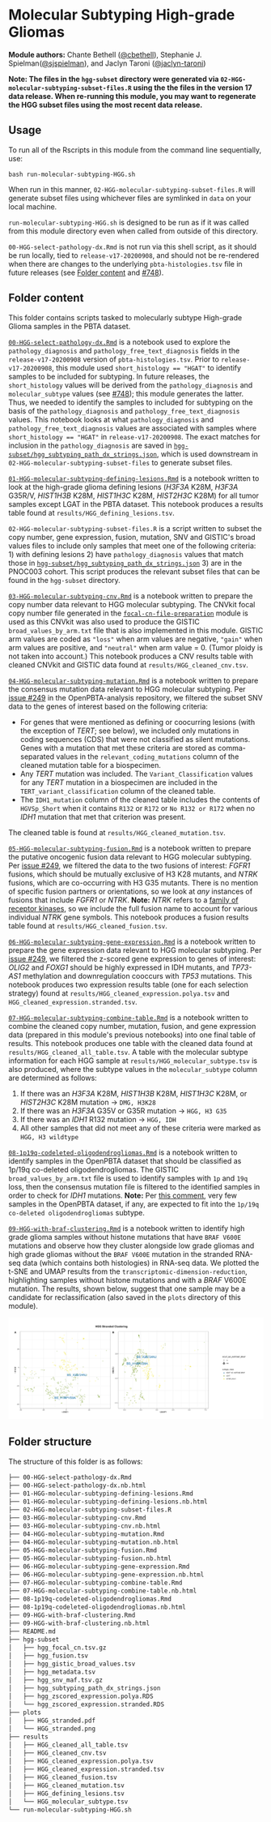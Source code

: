 # Molecular Subtyping High-grade Gliomas

**Module authors:** Chante Bethell ([@cbethell](https://github.com/cbethell)), Stephanie J. Spielman([@sjspielman](https://github.com/sjspielman)), and Jaclyn Taroni ([@jaclyn-taroni](https://github.com/jaclyn-taroni))

**Note: The files in the `hgg-subset` directory were generated via `02-HGG-molecular-subtyping-subset-files.R` using the the files in the version 17 data release.
When re-running this module, you may want to regenerate the HGG subset files using the most recent data release.**

## Usage

To run all of the Rscripts in this module from the command line sequentially, use:

```
bash run-molecular-subtyping-HGG.sh
```

When run in this manner, `02-HGG-molecular-subtyping-subset-files.R` will generate subset files using whichever files are symlinked in `data` on your local machine.

`run-molecular-subtyping-HGG.sh` is designed to be run as if it was called from this module directory even when called from outside of this directory.

`00-HGG-select-pathology-dx.Rmd` is not run via this shell script, as it should be run locally, tied to `release-v17-20200908`, and should not be re-rendered when there are changes to the underlying `pbta-histologies.tsv` file in future releases (see [Folder content](#folder-content) and [#748](https://github.com/AlexsLemonade/OpenPBTA-analysis/issues/748)).

## Folder content

This folder contains scripts tasked to molecularly subtype High-grade Glioma samples in the PBTA dataset.

[`00-HGG-select-pathology-dx.Rmd`](https://alexslemonade.github.io/OpenPBTA-analysis/analyses/molecular-subtyping-HGG/00-HGG-select-pathology-dx.nb.html) is a notebook used to explore the `pathology_diagnosis` and `pathology_free_text_diagnosis` fields in the `release-v17-20200908` version of `pbta-histologies.tsv`. 
Prior to `release-v17-20200908`, this module used `short_histology == "HGAT"` to identify samples to be included for subtyping. 
In future releases, the `short_histology` values will be derived from the `pathology_diagnosis` and `molecular_subtype` values (see [#748](https://github.com/AlexsLemonade/OpenPBTA-analysis/issues/748)); this module generates the latter.
Thus, we needed to identify the samples to included for subtyping on the basis of the `pathology_diagnosis` and `pathology_free_text_diagnosis` values.
This notebook looks at what `pathology_diagnosis` and `pathology_free_text_diagnosis` values are associated with samples where `short_histology == "HGAT"` in `release-v17-20200908`.
The exact matches for inclusion in the `pathology_diagnosis` are saved in [`hgg-subset/hgg_subtyping_path_dx_strings.json`](hgg-subset/hgg_subtyping_path_dx_strings.json), which is used downstream in `02-HGG-molecular-subtyping-subset-files` to generate subset files.

[`01-HGG-molecular-subtyping-defining-lesions.Rmd`](https://alexslemonade.github.io/OpenPBTA-analysis/analyses/molecular-subtyping-HGG/01-HGG-molecular-subtyping-defining-lesions.nb.html) is a notebook written to look at the high-grade glioma defining lesions (_H3F3A_ K28M, _H3F3A_ G35R/V, _HIST1H3B_ K28M, _HIST1H3C_ K28M, _HIST2H3C_ K28M) for all tumor samples except LGAT in the PBTA dataset. This notebook produces a results table found at `results/HGG_defining_lesions.tsv`.

`02-HGG-molecular-subtyping-subset-files.R` is a script written to subset the copy number, gene expression, fusion, mutation, SNV and GISTIC's broad values files to include only samples that meet one of the following criteria: 1) with defining lesions 2) have `pathology_diagnosis` values that match those in [`hgg-subset/hgg_subtyping_path_dx_strings.json`](hgg-subset/hgg_subtyping_path_dx_strings.json) 3) are in the PNOC003 cohort.
This script produces the relevant subset files that can be found in the `hgg-subset` directory.

[`03-HGG-molecular-subtyping-cnv.Rmd`](https://alexslemonade.github.io/OpenPBTA-analysis/analyses/molecular-subtyping-HGG/03-HGG-molecular-subtyping-cnv.nb.html) is a notebook written to prepare the copy number data relevant to HGG molecular subtyping.
The CNVkit focal copy number file generated in the [`focal-cn-file-preparation`](https://alexslemonade.github.io/OpenPBTA-analysis/analyses/focal-cn-file-preparation/) module is used as this CNVkit was also used to produce the GISTIC `broad_values_by_arm.txt` file that is also implemented in this module.
GISTIC arm values are coded as `"loss"` when arm values are negative, `"gain"` when arm values are positive, and `"neutral"` when arm value = 0.
(Tumor ploidy is not taken into account.)
This notebook produces a CNV results table with cleaned CNVkit and GISTIC data found at `results/HGG_cleaned_cnv.tsv`.

[`04-HGG-molecular-subtyping-mutation.Rmd`](https://alexslemonade.github.io/OpenPBTA-analysis/analyses/molecular-subtyping-HGG/04-HGG-molecular-subtyping-mutation.nb.html) is a notebook written to prepare the consensus mutation data relevant to HGG molecular subtyping.
Per [issue #249](https://github.com/AlexsLemonade/OpenPBTA-analysis/issues/249) in the OpenPBTA-analysis repository, we filtered the subset SNV data to the genes of interest based on the following criteria: 

* For genes that were mentioned as defining or coocurring lesions (with the exception of _TERT_; see below), we included only mutations in coding sequences (CDS) that were not classified as silent mutations. 
Genes with a mutation that met these criteria are stored as comma-separated values in the `relevant_coding_mutations` column of the cleaned mutation table for a biospecimen.
* Any _TERT_ mutation was included. 
The `Variant_Classification` values for any _TERT_ mutation in a biospecimen are included in the `TERT_variant_classification` column of the cleaned table.
* The `IDH1_mutation` column of the cleaned table includes the contents of `HGVSp_Short` when it contains `R132` or `R172` or `No R132 or R172` when no _IDH1_ mutation that met that criterion was present.

The cleaned table is found at `results/HGG_cleaned_mutation.tsv`.

[`05-HGG-molecular-subtyping-fusion.Rmd`](https://alexslemonade.github.io/OpenPBTA-analysis/analyses/molecular-subtyping-HGG/05-HGG-molecular-subtyping-fusion.nb.html) is a notebook written to prepare the putative oncogenic fusion data relevant to HGG molecular subtyping.
Per [issue #249](https://github.com/AlexsLemonade/OpenPBTA-analysis/issues/249), we filtered the data to the two fusions of interest: _FGFR1_ fusions, which should be mutually exclusive of H3 K28 mutants, and _NTRK_ fusions, which are co-occurring with H3 G35 mutants.
There is no mention of specific fusion partners or orientations, so we look at _any_ instances of fusions that include _FGFR1_ or _NTRK_.
**Note:** _NTRK_ refers to a [family of receptor kinases](https://www.biooncology.com/pathways/cancer-tumor-targets/ntrk/ntrk-oncogenesis.html), so we include the full fusion name to account for various individual _NTRK_ gene symbols.
This notebook produces a fusion results table found at `results/HGG_cleaned_fusion.tsv`.

[`06-HGG-molecular-subtyping-gene-expression.Rmd`](https://alexslemonade.github.io/OpenPBTA-analysis/analyses/molecular-subtyping-HGG/06-HGG-molecular-subtyping-gene-expression.nb.html) is a notebook written to prepare the gene expression data relevant to HGG molecular subtyping.
Per [issue #249](https://github.com/AlexsLemonade/OpenPBTA-analysis/issues/249), we filtered the z-scored gene expression to genes of interest: _OLIG2_ and _FOXG1_ should be highly expressed in IDH mutants, and _TP73-AS1_ methylation and downregulation cooccurs with _TP53_ mutations.
This notebook produces two expression results table (one for each selection strategy) found at `results/HGG_cleaned_expression.polya.tsv` and `HGG_cleaned_expression.stranded.tsv`.

[`07-HGG-molecular-subtyping-combine-table.Rmd`](https://alexslemonade.github.io/OpenPBTA-analysis/analyses/molecular-subtyping-HGG/07-HGG-molecular-subtyping-combine-table.nb.html) is a notebook written to combine the cleaned copy number, mutation, fusion, and gene expression data (prepared in this module's previous notebooks) into one final table of results.
This notebook produces one table with the cleaned data found at `results/HGG_cleaned_all_table.tsv`.
A table with the molecular subtype information for each HGG sample at `results/HGG_molecular_subtype.tsv` is also produced, where the subtype values in the `molecular_subtype` column are determined as follows:

1. If there was an _H3F3A_ K28M, _HIST1H3B_ K28M, _HIST1H3C_ K28M, or _HIST2H3C_ K28M mutation -> `DMG, H3K28`
2. If there was an _H3F3A_ G35V or G35R mutation -> `HGG, H3 G35`
3. If there was an _IDH1_ R132 mutation -> `HGG, IDH`
4. All other samples that did not meet any of these criteria were marked as `HGG, H3 wildtype`

[`08-1p19q-codeleted-oligodendrogliomas.Rmd`](https://alexslemonade.github.io/OpenPBTA-analysis/analyses/molecular-subtyping-HGG/08-1p19q-codeleted-oligodendrogliomas.nb.html) is a notebook written to identify samples in the OpenPBTA dataset that should be classified as 1p/19q co-deleted oligodendrogliomas.
The GISTIC `broad_values_by_arm.txt` file is used to identify samples with `1p` and `19q` loss, then the consensus mutation file is filtered to the identified samples in order to check for _IDH1_ mutations.
**Note:** Per [this comment](https://github.com/AlexsLemonade/OpenPBTA-analysis/pull/435#issuecomment-576898275), very few samples in the OpenPBTA dataset, if any, are expected to fit into the `1p/19q co-deleted oligodendrogliomas` subtype.

[`09-HGG-with-braf-clustering.Rmd`](https://alexslemonade.github.io/OpenPBTA-analysis/analyses/molecular-subtyping-HGG/09-HGG-with-braf-clustering.nb.html) is a notebook written to identify high grade glioma samples without histone mutations that have `BRAF V600E` mutations and observe how they cluster alongside low grade gliomas and high grade gliomas without the `BRAF V600E` mutation in the stranded RNA-seq data (which contains both histologies) in RNA-seq data.
We plotted the t-SNE and UMAP results from the `transcriptomic-dimension-reduction`, highlighting samples without histone mutations and with a _BRAF_ V600E mutation. 
The results, shown below, suggest that one sample may be a candidate for reclassification (also saved in the `plots` directory of this module).

![09_umap_tsne](plots/HGG_stranded.png)

## Folder structure

The structure of this folder is as follows:

```
├── 00-HGG-select-pathology-dx.Rmd
├── 00-HGG-select-pathology-dx.nb.html
├── 01-HGG-molecular-subtyping-defining-lesions.Rmd
├── 01-HGG-molecular-subtyping-defining-lesions.nb.html
├── 02-HGG-molecular-subtyping-subset-files.R
├── 03-HGG-molecular-subtyping-cnv.Rmd
├── 03-HGG-molecular-subtyping-cnv.nb.html
├── 04-HGG-molecular-subtyping-mutation.Rmd
├── 04-HGG-molecular-subtyping-mutation.nb.html
├── 05-HGG-molecular-subtyping-fusion.Rmd
├── 05-HGG-molecular-subtyping-fusion.nb.html
├── 06-HGG-molecular-subtyping-gene-expression.Rmd
├── 06-HGG-molecular-subtyping-gene-expression.nb.html
├── 07-HGG-molecular-subtyping-combine-table.Rmd
├── 07-HGG-molecular-subtyping-combine-table.nb.html
├── 08-1p19q-codeleted-oligodendrogliomas.Rmd
├── 08-1p19q-codeleted-oligodendrogliomas.nb.html
├── 09-HGG-with-braf-clustering.Rmd
├── 09-HGG-with-braf-clustering.nb.html
├── README.md
├── hgg-subset
│   ├── hgg_focal_cn.tsv.gz
│   ├── hgg_fusion.tsv
│   ├── hgg_gistic_broad_values.tsv
│   ├── hgg_metadata.tsv
│   ├── hgg_snv_maf.tsv.gz
│   ├── hgg_subtyping_path_dx_strings.json
│   ├── hgg_zscored_expression.polya.RDS
│   └── hgg_zscored_expression.stranded.RDS
├── plots
│   ├── HGG_stranded.pdf
│   └── HGG_stranded.png
├── results
│   ├── HGG_cleaned_all_table.tsv
│   ├── HGG_cleaned_cnv.tsv
│   ├── HGG_cleaned_expression.polya.tsv
│   ├── HGG_cleaned_expression.stranded.tsv
│   ├── HGG_cleaned_fusion.tsv
│   ├── HGG_cleaned_mutation.tsv
│   ├── HGG_defining_lesions.tsv
│   └── HGG_molecular_subtype.tsv
└── run-molecular-subtyping-HGG.sh
```

